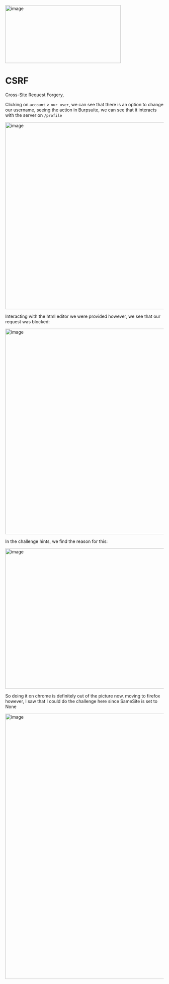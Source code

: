 <img width="367" height="184" alt="image" src="https://github.com/user-attachments/assets/d313a427-e614-471d-845f-a02be5eb7935" />

# CSRF
Cross-Site Request Forgery, 


Clicking on `account` > `our user`, we can see that there is an option to change our username,
seeing the action in Burpsuite, we can see that it interacts with the server on `/profile`

<img width="1204" height="594" alt="image" src="https://github.com/user-attachments/assets/75ecc3ec-6aa3-468d-8988-c40af5869b67" />

Interacting with the html editor we were provided however, we see that our request was blocked:

<img width="1602" height="653" alt="image" src="https://github.com/user-attachments/assets/4dda07bb-8aec-4b77-ae31-923a581b6f4a" />

In the challenge hints, we find the reason for this:

<img width="846" height="446" alt="image" src="https://github.com/user-attachments/assets/68617ba6-7650-443b-a80f-68db07cd0907" />

So doing it on chrome is definitely out of the picture now, moving to firefox however, I saw that I could do the challenge here since SameSite is set to None

<img width="1596" height="843" alt="image" src="https://github.com/user-attachments/assets/8ee214e4-1aa3-4f5e-ad80-164ab9bcd7a6" />


